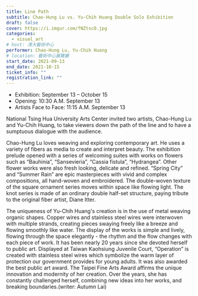 ```yaml
---
title: Line Path
subtitle: Chao-Hung Lu vs. Yu-Chih Huang Double Solo Exhibition
draft: false
cover: https://i.imgur.com/fNZtscO.jpg
categories:
  - visual_art
# host: 清大藝術中心
performer: Chao-Hung Lu, Yu-Chih Huang
# location: 藝術中心展覽廳
start_date: 2021-09-13
end_date: 2021-10-15
ticket_info: ""
registration_link: ""
---
```

* Exhibition: September 13 – October 15
* Opening: 10:30 A.M. September 13
* Artists Face to Face: 11:15 A.M. September 13


National Tsing Hua University Arts Center invited two artists, Chao-Hung Lu and Yu-Chih Huang, to take viewers down the path of the line and to have a sumptuous dialogue with the audience.
 

Chao-Hung Lu loves weaving and exploring contemporary art. He uses a variety of fibers as media to create and interpret beauty. The exhibition prelude opened with a series of welcoming suites with works on flowers such as “Bauhinia”, “Sansevieria”, “Cassia fistula”, “Hydrangea”. Other flower works were also fresh looking, delicate and refined. “Spring City” and “Summer Rain” are epic masterpieces with vivid and complex compositions, all hand-woven and embroidered. The double-woven texture of the square ornament series moves within space like flowing light. The knot series is made of an ordinary double half-set structure, paying tribute to the original fiber artist, Diane Itter.


The uniqueness of Yu-Chih Huang's creation is in the use of metal weaving organic shapes. Copper wires and stainless steel wires were interwoven with multiple strands, creating pieces swaying freely like a breeze and flowing smoothly like water. The display of the works is simple and lively, flowing through the space elegantly - the rhythm and the flow changes with each piece of work. It has been nearly 20 years since she devoted herself to public art. Displayed at Taiwan Kaohsiung Juvenile Court, “Operation” is created with stainless steel wires which symbolize the warm layer of protection our government provides for young adults. It was also awarded the best public art award. The Taipei Fine Arts Award affirms the unique innovation and modernity of her creation. Over the years, she has constantly challenged herself, combining new ideas into her works, and breaking boundaries.(writer: Autumn Lai)
